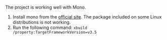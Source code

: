 The project is working well with Mono.

 1. Install mono from the [official site](http://www.mono-project.com/download/). The package included on some Linux distributions is not working.
 2. Run the following command: ``xbuild /property:TargetFrameworkVersion=v3.5``
 